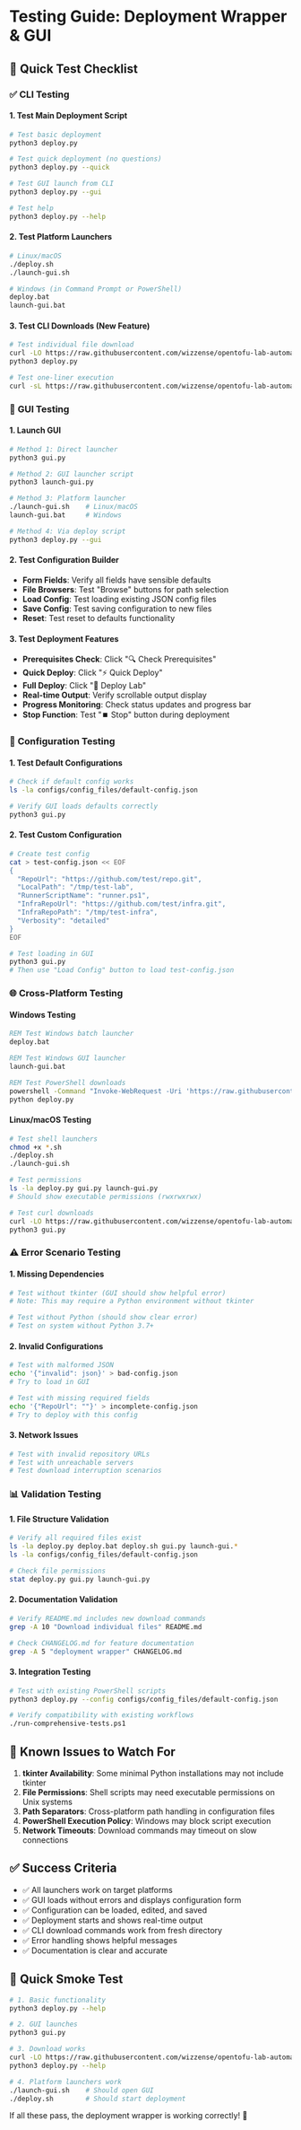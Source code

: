 # Testing Guide: Deployment Wrapper & GUI

## 🎯 Quick Test Checklist

### ✅ **CLI Testing**

#### 1. Test Main Deployment Script
```bash
# Test basic deployment
python3 deploy.py

# Test quick deployment (no questions)
python3 deploy.py --quick

# Test GUI launch from CLI
python3 deploy.py --gui

# Test help
python3 deploy.py --help
```

#### 2. Test Platform Launchers
```bash
# Linux/macOS
./deploy.sh
./launch-gui.sh

# Windows (in Command Prompt or PowerShell)
deploy.bat
launch-gui.bat
```

#### 3. Test CLI Downloads (New Feature)
```bash
# Test individual file download
curl -LO https://raw.githubusercontent.com/wizzense/opentofu-lab-automation/main/deploy.py
python3 deploy.py

# Test one-liner execution
curl -sL https://raw.githubusercontent.com/wizzense/opentofu-lab-automation/main/deploy.py | python3
```

### 🎨 **GUI Testing**

#### 1. Launch GUI
```bash
# Method 1: Direct launcher
python3 gui.py

# Method 2: GUI launcher script
python3 launch-gui.py

# Method 3: Platform launcher
./launch-gui.sh    # Linux/macOS
launch-gui.bat     # Windows

# Method 4: Via deploy script
python3 deploy.py --gui
```

#### 2. Test Configuration Builder
- **Form Fields**: Verify all fields have sensible defaults
- **File Browsers**: Test "Browse" buttons for path selection
- **Load Config**: Test loading existing JSON config files
- **Save Config**: Test saving configuration to new files
- **Reset**: Test reset to defaults functionality

#### 3. Test Deployment Features
- **Prerequisites Check**: Click "🔍 Check Prerequisites"
- **Quick Deploy**: Click "⚡ Quick Deploy" 
- **Full Deploy**: Click "🚀 Deploy Lab"
- **Real-time Output**: Verify scrollable output display
- **Progress Monitoring**: Check status updates and progress bar
- **Stop Function**: Test "⏹️ Stop" button during deployment

### 🔧 **Configuration Testing**

#### 1. Test Default Configurations
```bash
# Check if default config works
ls -la configs/config_files/default-config.json

# Verify GUI loads defaults correctly
python3 gui.py
```

#### 2. Test Custom Configuration
```bash
# Create test config
cat > test-config.json << EOF
{
  "RepoUrl": "https://github.com/test/repo.git",
  "LocalPath": "/tmp/test-lab",
  "RunnerScriptName": "runner.ps1",
  "InfraRepoUrl": "https://github.com/test/infra.git", 
  "InfraRepoPath": "/tmp/test-infra",
  "Verbosity": "detailed"
}
EOF

# Test loading in GUI
python3 gui.py
# Then use "Load Config" button to load test-config.json
```

### 🌐 **Cross-Platform Testing**

#### Windows Testing
```cmd
REM Test Windows batch launcher
deploy.bat

REM Test Windows GUI launcher  
launch-gui.bat

REM Test PowerShell downloads
powershell -Command "Invoke-WebRequest -Uri 'https://raw.githubusercontent.com/wizzense/opentofu-lab-automation/main/deploy.py' -OutFile 'deploy.py'"
python deploy.py
```

#### Linux/macOS Testing
```bash
# Test shell launchers
chmod +x *.sh
./deploy.sh
./launch-gui.sh

# Test permissions
ls -la deploy.py gui.py launch-gui.py
# Should show executable permissions (rwxrwxrwx)

# Test curl downloads
curl -LO https://raw.githubusercontent.com/wizzense/opentofu-lab-automation/main/gui.py
python3 gui.py
```

### ⚠️ **Error Scenario Testing**

#### 1. Missing Dependencies
```bash
# Test without tkinter (GUI should show helpful error)
# Note: This may require a Python environment without tkinter

# Test without Python (should show clear error)
# Test on system without Python 3.7+
```

#### 2. Invalid Configurations
```bash
# Test with malformed JSON
echo '{"invalid": json}' > bad-config.json
# Try to load in GUI

# Test with missing required fields
echo '{"RepoUrl": ""}' > incomplete-config.json
# Try to deploy with this config
```

#### 3. Network Issues
```bash
# Test with invalid repository URLs
# Test with unreachable servers
# Test download interruption scenarios
```

### 📊 **Validation Testing**

#### 1. File Structure Validation
```bash
# Verify all required files exist
ls -la deploy.py deploy.bat deploy.sh gui.py launch-gui.*
ls -la configs/config_files/default-config.json

# Check file permissions
stat deploy.py gui.py launch-gui.py
```

#### 2. Documentation Validation
```bash
# Verify README.md includes new download commands
grep -A 10 "Download individual files" README.md

# Check CHANGELOG.md for feature documentation
grep -A 5 "deployment wrapper" CHANGELOG.md
```

#### 3. Integration Testing
```bash
# Test with existing PowerShell scripts
python3 deploy.py --config configs/config_files/default-config.json

# Verify compatibility with existing workflows
./run-comprehensive-tests.ps1
```

## 🐛 **Known Issues to Watch For**

1. **tkinter Availability**: Some minimal Python installations may not include tkinter
2. **File Permissions**: Shell scripts may need executable permissions on Unix systems
3. **Path Separators**: Cross-platform path handling in configuration files
4. **PowerShell Execution Policy**: Windows may block script execution
5. **Network Timeouts**: Download commands may timeout on slow connections

## ✅ **Success Criteria**

- ✅ All launchers work on target platforms
- ✅ GUI loads without errors and displays configuration form
- ✅ Configuration can be loaded, edited, and saved
- ✅ Deployment starts and shows real-time output
- ✅ CLI download commands work from fresh directory
- ✅ Error handling shows helpful messages
- ✅ Documentation is clear and accurate

## 🚀 **Quick Smoke Test**

```bash
# 1. Basic functionality
python3 deploy.py --help

# 2. GUI launches
python3 gui.py

# 3. Download works
curl -LO https://raw.githubusercontent.com/wizzense/opentofu-lab-automation/main/deploy.py
python3 deploy.py --help

# 4. Platform launchers work
./launch-gui.sh    # Should open GUI
./deploy.sh        # Should start deployment
```

If all these pass, the deployment wrapper is working correctly! 🎉
